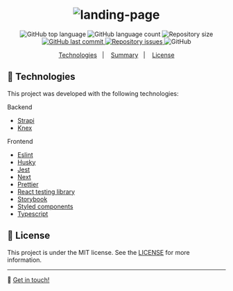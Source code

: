 <h1 align="center">
  <img alt="landing-page" src="https://camo.githubusercontent.com/d25397e9df01fe7882dcc1cbc96bdf052ffd7d0c/68747470733a2f2f73746f726167652e676f6f676c65617069732e636f6d2f676f6c64656e2d77696e642f626f6f7463616d702d676f737461636b2f6865616465722d6465736166696f732e706e67" />
</h1>

<p align="center">
  <img alt="GitHub top language" src="https://img.shields.io/github/languages/top/melquisedecfelipe/landing-page.svg">

  <img alt="GitHub language count" src="https://img.shields.io/github/languages/count/melquisedecfelipe/landing-page.svg">

  <img alt="Repository size" src="https://img.shields.io/github/repo-size/melquisedecfelipe/landing-page.svg">

  <a href="https://github.com/melquisedecfelipe/landing-page/commits/master">
    <img alt="GitHub last commit" src="https://img.shields.io/github/last-commit/melquisedecfelipe/landing-page.svg">
  </a>

  <a href="https://github.com/melquisedecfelipe/landing-page/issues">
    <img alt="Repository issues" src="https://img.shields.io/github/issues/melquisedecfelipe/landing-page.svg">
  </a>

  <img alt="GitHub" src="https://img.shields.io/github/license/melquisedecfelipe/landing-page.svg">
</p>

<p align="center">
  <a href="#rocket-technologies">Technologies</a>&nbsp;&nbsp;&nbsp;|&nbsp;&nbsp;&nbsp;
  <a href="#books-summary">Summary</a>&nbsp;&nbsp;&nbsp;|&nbsp;&nbsp;&nbsp;
  <a href="#memo-license">License</a>
</p>

## :rocket: Technologies

This project was developed with the following technologies:

Backend

- [Strapi](https://strapi.io/)
- [Knex](http://knexjs.org/)

Frontend

- [Eslint](https://eslint.org/)
- [Husky](https://github.com/typicode/husky)
- [Jest](https://jestjs.io/)
- [Next](https://nextjs.org/)
- [Prettier](https://prettier.io/)
- [React testing library](https://testing-library.com/docs/react-testing-library/intro)
- [Storybook](https://storybook.js.org/)
- [Styled components](https://styled-components.com/)
- [Typescript](https://www.typescriptlang.org/)

## :memo: License

This project is under the MIT license. See the [LICENSE](https://github.com/melquisedecfelipe/landing-page/blob/master/LICENSE) for more information.

---

:wave: [Get in touch!](https://www.linkedin.com/in/melquisedecfelipe/)
